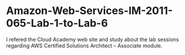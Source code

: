 # Amazon-Web-Services-IM-2011-065-Lab-1-to-Lab-6

I refered the Cloud Academy web site and study about the lab sessions regarding AWS Certified Solutions Architect – Associate module. 

